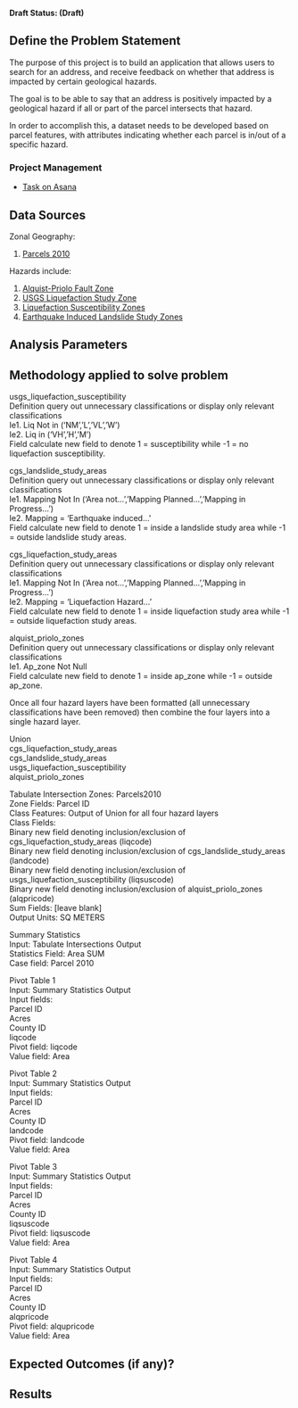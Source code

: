 **Draft Status: (Draft)**

## Define the Problem Statement
The purpose of this project is to build an application that allows users to search for an address, and receive feedback on whether that address is impacted by certain geological hazards.

The goal is to be able to say that an address is positively impacted by a geological hazard if all or part of the parcel intersects that hazard.

In order to accomplish this, a dataset needs to be developed based on parcel features, with attributes indicating whether each parcel is in/out of a specific hazard. 

### Project Management 
- [Task on Asana](https://app.asana.com/0/412103232252676/795829633431058/f)

## Data Sources
Zonal Geography:
1. [Parcels 2010](https://mtc.maps.arcgis.com/home/group.html?id=66c3ed0ebab0480788a9d2cf49afb57d#overview)

Hazards include: 
1. [Alquist-Priolo Fault Zone](https://mtc.maps.arcgis.com/home/item.html?id=1935ec41c8b04a21bff1ebb1e5c050ca)
2. [USGS Liquefaction Study Zone](https://mtc.maps.arcgis.com/home/item.html?id=044546a891414c90a17a54bb2aa594bb)
3. [Liquefaction Susceptibility Zones](https://mtc.maps.arcgis.com/home/item.html?id=b88a7506b3054189b2cbd475371b1199)
4. [Earthquake Induced Landslide Study Zones](https://mtc.maps.arcgis.com/home/item.html?id=2b40285fe87a402db105de31dd124dc0#overview)

## Analysis Parameters


## Methodology applied to solve problem
usgs_liquefaction_susceptibility  
Definition query out unnecessary classifications or display only relevant classifications  
	Ie1. Liq Not in (‘NM’,’L’,’VL’,’W’)  
	Ie2. Liq in (‘VH’,’H’,’M’)  
Field calculate new field to denote 1 = susceptibility while -1 = no liquefaction susceptibility.  

cgs_landslide_study_areas  
Definition query out unnecessary classifications or display only relevant classifications  
	Ie1. Mapping Not In (‘Area not…’,’Mapping Planned…’,’Mapping in Progress…’)  
	Ie2. Mapping = ‘Earthquake induced…'    
Field calculate new field to denote 1 = inside a landslide study area while -1 = outside landslide study areas.  

cgs_liquefaction_study_areas  
Definition query out unnecessary classifications or display only relevant classifications  
	Ie1. Mapping Not In (‘Area not…’,’Mapping Planned…’,’Mapping in Progress…’)  
	Ie2. Mapping = ‘Liquefaction Hazard…’  
Field calculate new field to denote 1 = inside liquefaction study area while -1 = outside liquefaction study areas.  

alquist_priolo_zones  
Definition query out unnecessary classifications or display only relevant classifications  
	Ie1. Ap_zone Not Null  
Field calculate new field to denote 1 = inside ap_zone while -1 = outside ap_zone.  

Once all four hazard layers have been formatted (all unnecessary classifications have been removed) then combine the four layers into a single hazard layer.

Union  
cgs_liquefaction_study_areas  
cgs_landslide_study_areas  
usgs_liquefaction_susceptibility  
alquist_priolo_zones  

Tabulate Intersection
	Zones:	Parcels2010  
	Zone Fields:	Parcel ID  
	Class Features:	Output of Union for all four hazard layers  
	Class Fields:  
		Binary new field denoting inclusion/exclusion of cgs_liquefaction_study_areas (liqcode)  
		Binary new field denoting inclusion/exclusion of cgs_landslide_study_areas (landcode)  
		Binary new field denoting inclusion/exclusion of usgs_liquefaction_susceptibility (liqsuscode)  
		Binary new field denoting inclusion/exclusion of alquist_priolo_zones (alqpricode)  
Sum Fields:	[leave blank]  
Output Units:	SQ METERS  

Summary Statistics  
    Input:	Tabulate Intersections Output  
    Statistics Field:	Area SUM  
    Case field:	Parcel 2010  

Pivot Table 1  
	Input:	Summary Statistics Output  
	Input fields:  
		Parcel ID  
		Acres  
		County ID  
		liqcode  
	Pivot field:	liqcode  
	Value field:	Area  

Pivot Table 2  
	Input:	Summary Statistics Output  
	Input fields:  
		Parcel ID  
		Acres  
		County ID  
		landcode  
	Pivot field:	landcode  
	Value field:	Area  

Pivot Table 3  
	Input:	Summary Statistics Output  
	Input fields:  
		Parcel ID  
		Acres  
		County ID  
		liqsuscode  
	Pivot field:	liqsuscode  
	Value field:	Area  

Pivot Table 4  
	Input:	Summary Statistics Output  
	Input fields:  
		Parcel ID  
		Acres  
		County ID  
		alqpricode  
	Pivot field:	alqupricode  
	Value field:	Area  






## Expected Outcomes (if any)?


## Results


